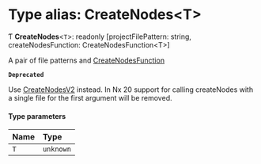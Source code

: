 # Type alias: CreateNodes\<T\>

Ƭ **CreateNodes**\<`T`\>: readonly [projectFilePattern: string, createNodesFunction: CreateNodesFunction\<T\>]

A pair of file patterns and [CreateNodesFunction](../../devkit/documents/CreateNodesFunction)

**`Deprecated`**

Use [CreateNodesV2](../../devkit/documents/CreateNodesV2) instead. In Nx 20 support for calling createNodes with a single file for the first argument will be removed.

#### Type parameters

| Name | Type      |
| :--- | :-------- |
| `T`  | `unknown` |
